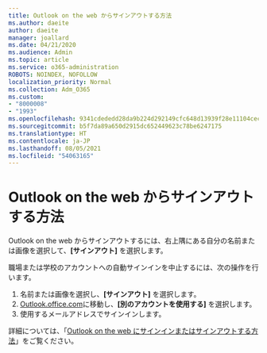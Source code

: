 ```yaml
---
title: Outlook on the web からサインアウトする方法
ms.author: daeite
author: daeite
manager: joallard
ms.date: 04/21/2020
ms.audience: Admin
ms.topic: article
ms.service: o365-administration
ROBOTS: NOINDEX, NOFOLLOW
localization_priority: Normal
ms.collection: Adm_O365
ms.custom:
- "8000008"
- "1993"
ms.openlocfilehash: 9341cdededd28da9b224d292149cfc648d13939f28e11104cecdec14eef7c5da
ms.sourcegitcommit: b5f7da89a650d2915dc652449623c78be6247175
ms.translationtype: HT
ms.contentlocale: ja-JP
ms.lasthandoff: 08/05/2021
ms.locfileid: "54063165"
---
```

# <a name="how-to-sign-out-of-outlook-on-the-web"></a>Outlook on the web からサインアウトする方法

Outlook on the web からサインアウトするには、右上隅にある自分の名前または画像を選択して、**[サインアウト]** を選択します。

職場または学校のアカウントへの自動サインインを中止するには、次の操作を行います。

1. 名前または画像を選択し、**[サインアウト]** を選択します。
1. [Outlook.office.com](https://outlook.office.com/)に移動し、**[別のアカウントを使用する]** を選択します。
1. 使用するメールアドレスでサインインします。

詳細については、「[Outlook on the web にサインインまたはサインアウトする方法](https://support.office.com/article/763fab4d-0138-4814-b450-37fc286bcb79)」をご覧ください。